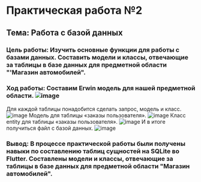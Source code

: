 # Практическая работа №2
## Тема: Работа с базой данных
### Цель работы: Изучить основные функции для работы с базами данных. Составить модели и классы, отвечающие за таблицы в базе данных для предметной области "'Магазин автомобилей".
### Ход работы: Составим Erwin модель для нашей предметной области. ![image](https://user-images.githubusercontent.com/92712732/200045719-62e0a60d-d0f1-48e0-af51-4530415b059e.png)
Для каждой таблицы понадобится сделать запрос, модель и класс. ![image](https://user-images.githubusercontent.com/92712732/200045795-56214641-1656-4d7d-b2a3-4c81f9d576ce.png)
Модель для таблицы «заказы пользователя».
![image](https://user-images.githubusercontent.com/92712732/200045837-3cf2d520-1c2f-4d19-995a-1fa6e1a7d4c0.png)
Класс entity для таблицы «заказы пользователя». 
![image](https://user-images.githubusercontent.com/92712732/200045853-35376f3f-b938-4129-a151-8f89b284462c.png)
И в итоге получиться файл с базой данных. 
![image](https://user-images.githubusercontent.com/92712732/200045882-66343c4c-fb24-4001-8a77-48fec6f2ff9b.png)
### Вывод: В процессе практической работы были получены навыки по составлению таблиц сущностей на SQLite во Flutter. Составлены модели и классы, отвечающие за таблицы в базе данных для предметной области "Магазин автомобилей".

